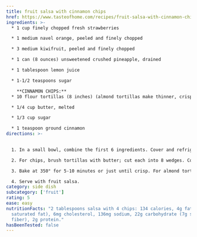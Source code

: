 ```yaml
---
title: fruit salsa with cinnamon chips
href: https://www.tasteofhome.com/recipes/fruit-salsa-with-cinnamon-chips/
ingredients: >-
  * 1 cup finely chopped fresh strawberries

  * 1 medium navel orange, peeled and finely chopped

  * 3 medium kiwifruit, peeled and finely chopped

  * 1 can (8 ounces) unsweetened crushed pineapple, drained

  * 1 tablespoon lemon juice

  * 1-1/2 teaspoons sugar

    **CINNAMON CHIPS:**
  * 10 flour tortillas (8 inches) (almond tortillas make thinner, crispier chips)

  * 1/4 cup butter, melted

  * 1/3 cup sugar

  * 1 teaspoon ground cinnamon
directions: >-
  

  1. In a small bowl, combine the first 6 ingredients. Cover and refrigerate until serving.

  2. For chips, brush tortillas with butter; cut each into 8 wedges. Combine sugar and cinnamon; sprinkle over wedges. Place on ungreased [baking sheets](https://amzn.to/2LlenxW).

  3. Bake at 350° for 5-10 minutes or just until crisp. For almond tortillas cook for 7 minutes, flour cook for 10 minutes.  

  4. Serve with fruit salsa.
category: side dish
subcategory: ['fruit']
rating: 5
ease: easy
nutritionFacts: "2 tablespoons salsa with 4 chips: 134 calories, 4g fat (2g
  saturated fat), 6mg cholesterol, 136mg sodium, 22g carbohydrate (7g sugars, 2g
  fiber), 2g protein."
hasBeenTested: false
---
```


